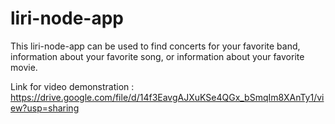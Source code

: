 # liri-node-app

This liri-node-app can be used to find concerts for your favorite band, information about your favorite song, or information about your favorite movie.

Link for video demonstration : https://drive.google.com/file/d/14f3EavgAJXuKSe4QGx_bSmqIm8XAnTy1/view?usp=sharing
